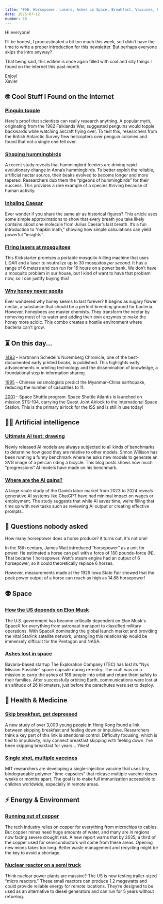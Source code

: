 ```yaml
---
title: "#56: Horsepower, Lasers, Ashes in Space, Breakfast, Vaccines, Copper Shortage, and more!"
date: 2025-07-12
number: 56
---
```


Hi everyone!

I’ll be honest, I procrastinated a bit too much this week, so I didn’t have the time to write a proper introduction for this newsletter. But perhaps everyone skips the intro anyway?

That being said, this edition is once again filled with cool and silly things I found on the internet this past month.

Enjoy!  
Xavier


## 🤓 Cool Stuff I Found on the Internet

### [Pinguin topple](http://news.bbc.co.uk/2/hi/science/nature/1149900.stm)
Here's proof that scientists can really research anything. A popular myth, originating from the 1982 Falklands War, suggested penguins would topple backwards while watching aircraft flying over. To test this, researchers from the British Antarctic Survey flew helicopters over penguin colonies and found that not a single one fell over. 



### [Shaping hummingbirds](https://www.theguardian.com/environment/2025/may/23/california-hummingbird-beak-study)
A recent study reveals that hummingbird feeders are driving rapid evolutionary change in Anna’s hummingbirds. To better exploit the reliable, artificial nectar source, their beaks evolved to become longer and more tapered. Researchers dub them the “pigeons of hummingbirds” for their success. This provides a rare example of a species thriving because of human activity.



### [Inhaling Caesar](https://charliesabino.com/caesars-last-breath/)
Ever wonder if you share the same air as historical figures? This article uses some simple approximations to show that every breath you take likely contains about one molecule from Julius Caesar’s last breath. It’s a fun introduction to “napkin math,” showing how simple calculations can yield powerful “insights”.



### [Firing lasers at mosquitoes](https://www.tomshardware.com/peripherals/this-invention-can-use-lidar-to-shoot-down-30-mosquitoes-per-second-with-a-laser-photonmatrix-range-has-up-to-6-meter-kill-zone-can-gauge-distance-orientation-and-body-size-in-3-milliseconds)
This Kickstarter promises a portable mosquito-killing machine that uses LiDAR and a laser to neutralize up to 30 mosquitos _per second_. It has a range of 6 meters and can run for 16 hours on a power bank. We don’t have a mosquito problem in our house, but I kind of want to have that problem now, so I can justify buying this!



### [Why honey never spoils](https://www.bbc.com/future/article/20250701-the-chemical-secrets-that-help-keep-honey-fresh-for-so-long)
Ever wondered why honey seems to last forever? It begins as sugary flower nectar, a substance that should be a perfect breeding ground for bacteria. However, honeybees are master chemists. They transform the nectar by removing most of its water and adding their own enzymes to make the honey more acidic. This combo creates a hostile environment where bacteria can't grow. 




## ⏳ On this day...

[1493](https://en.wikipedia.org/wiki/Nuremberg_Chronicle) – Hartmann Schedel's Nuremberg Chronicle, one of the best-documented early printed books, is published. This highlights early advancements in printing technology and the dissemination of knowledge, a foundational step in information sharing.

[1995](https://en.wikipedia.org/wiki/1995_Myanmar%E2%80%93China_earthquake) – Chinese seismologists predict the Myanmar–China earthquake, reducing the number of casualties to 11.

[2001](https://en.wikipedia.org/wiki/STS-104) – Space Shuttle program: Space Shuttle Atlantis is launched on mission STS-104, carrying the Quest Joint Airlock to the International Space Station. This is the primary airlock for the ISS and is still in use today!


## 🧠🤖 Artificial intelligence

### [Ultimate AI test: drawing](https://simonwillison.net/2025/Jun/6/six-months-in-llms/)
Newly released AI models are always subjected to all kinds of benchmarks to determine how good they are relative to other models. Simon Willison has been running a funny benchmark where he asks new models to generate an SVG image of a pelican riding a bicycle. This blog posts shows how much “progressions” AI models have made on his benchmark.



### [Where are the AI gains?](https://arstechnica.com/ai/2025/05/time-saved-by-ai-offset-by-new-work-created-study-suggests/)
A large-scale study of the Danish labor market from 2023 to 2024 reveals generative AI systems like ChatGPT have had minimal impact on wages or employment. The study suggests that while AI saves time, we’re filling that time up with new tasks such as reviewing AI output or creating effective prompts.




## 🤨 Questions nobody asked

How many horsepower does a horse produce? It turns out, it's not one!

In the 18th century, James Watt introduced “horsepower” as a unit for power. He estimated a horse can pull with a force of 180 pounds-force (N). That became 1 horsepower. Watt’s steam engine had an output of 6 horsepower, so it could theoretically replace 6 horses.

However, measurements made at the 1925 Iowa State Fair showed that the peak power output of a horse can reach as high as 14.88 horsepower!



## 👽 Space

### [How the US depends on Elon Musk](https://www.npr.org/2025/06/07/nx-s1-5425266/spacex-musk-trump-starlink-starship)
The U.S. government has become critically dependent on Elon Musk's SpaceX for everything from astronaut transport to classified military operations. With SpaceX dominating the global launch market and providing the vital Starlink satellite network, untangling this relationship would be immensely difficult for the Pentagon and NASA.



### [Ashes lost in space](https://www.dw.com/en/german-space-capsule-lost-carrying-ashes-of-166-people/a-73182447)
Bavaria-based startup The Exploration Company (TEC) has lost its "Nyx Mission Possible" space capsule during re-entry. The craft was on a mission to carry the ashes of 166 people into orbit and return them safely to their families. After successfully orbiting Earth, communications were lost at an altitude of 26 kilometers, just before the parachutes were set to deploy.



## 🏥 Health & Medicine

### [Skip breakfast, get depressed](https://www.psypost.org/breakfast-habits-are-associated-with-depressive-symptoms-study-finds/)
A new study of over 3,000 young people in Hong Kong found a link between skipping breakfast and feeling down or impulsive. Researchers think a key part of this link is attentional control. Difficulty focusing, which is tied to impulsivity, may connect breakfast skipping with feeling down. I've been skipping breakfast for years... Yikes!


### [Single shot, multiple vaccines](https://news.mit.edu/2025/particles-carrying-multiple-vaccine-doses-could-reduce-need-follow-up-shots-0515)
MIT researchers are developing a single-injection vaccine that uses tiny, biodegradable polymer "time-capsules" that release multiple vaccine doses weeks or months apart. The goal is to make full immunization accessible to children worldwide, especially in remote areas. 



## ⚡️ Energy & Environment
### [Running out of copper](https://www.theregister.com/2025/07/08/copper_supplies_climate_change/)
The tech industry relies on copper for everything from microchips to cables. But copper mines need huge amounts of water, and many are in regions now facing severe drought risk. A new report warns that by 2035, a third of the copper used for semiconductors will come from these areas. Opening new mines takes too long. Better waste management and recycling might be the key to avoid a shortage.


### [Nuclear reactor on a semi truck](https://www.theregister.com/2025/07/07/trailer_sized_microreactors/)
Think nuclear power plants are massive? The US is now testing trailer-sized “micro reactors.” These small reactors can produce 1.2 megawatts and could provide reliable energy for remote locations. They’re designed to be used as an alternative to diesel generators and can run for 5 years without refueling.

